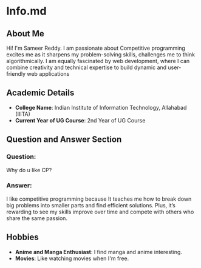 # Info.md

## About Me
Hi! I'm Sameer Reddy. I am passionate about Competitive programming excites me as it sharpens my problem-solving skills, challenges me to think algorithmically.
I am equally fascinated by web development, where I can combine creativity and technical expertise to build dynamic and user-friendly web applications
## Academic Details
- **College Name**: Indian Institute of Information Technology, Allahabad (IIITA)
- **Current Year of UG Course**: 2nd Year of UG Course  

## Question and Answer Section
### Question:
Why do u like CP? 

### Answer:
I like competitive programming because It teaches me how to break down big problems into smaller parts and find efficient solutions. Plus, it’s rewarding to see my skills improve over time and compete with others who share the same passion.

## Hobbies
- **Anime and Manga Enthusiast**: I find manga and anime interesting.
- **Movies**: Like watching movies when I'm free.
